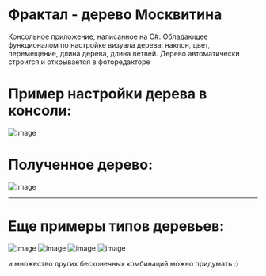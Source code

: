 # Фрактал - дерево Москвитина
Консольное приложение, написанное на С#. Обладающее функционалом по настройке визуала дерева: наклон, цвет, перемещение, длина дерева, длина ветвей. 
Дерево автоматически строится и открывается в фоторедакторе

# Пример настройки дерева в консоли:
![image](https://github.com/SeVaSe/console_Derevo_Moskvitina/assets/108822198/0dafda61-6d19-4796-a132-66b68b2599c6)

# Полученное дерево:


![image](https://github.com/SeVaSe/console_Derevo_Moskvitina/assets/108822198/192f662c-856d-4c2e-9a33-2828739d7946)

-------------------------------------------------------------------------------------------------------------------------------------------

# Еще примеры типов деревьев:


![image](https://github.com/SeVaSe/console_Derevo_Moskvitina/assets/108822198/daa6b6be-eab7-4aba-85eb-02a38f768392)
![image](https://github.com/SeVaSe/console_Derevo_Moskvitina/assets/108822198/ce7ff6e9-878b-486d-9ea5-a790700cb10d)
![image](https://github.com/SeVaSe/console_Derevo_Moskvitina/assets/108822198/3b0cf947-de04-4f6f-ba8e-2370f4d4a768)
![image](https://github.com/SeVaSe/console_Derevo_Moskvitina/assets/108822198/6ad464ae-08f3-49ee-89c9-d7115f147f8f)

и множество других бесконечных комбинаций можно придумать :)

